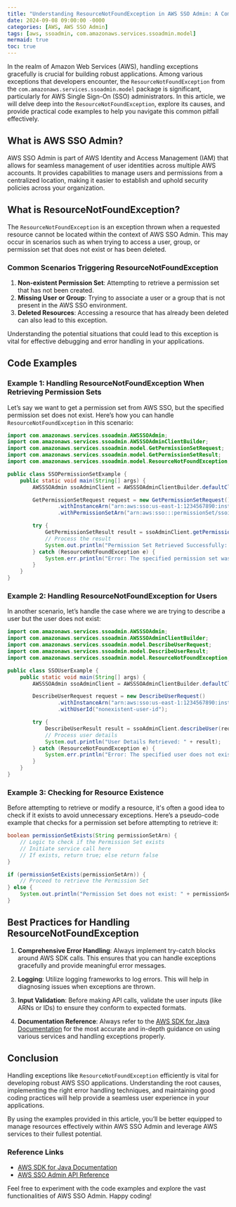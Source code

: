 ```yaml
---
title: "Understanding ResourceNotFoundException in AWS SSO Admin: A Comprehensive Guide"
date: 2024-09-08 09:00:00 -0000
categories: [AWS, AWS SSO Admin]
tags: [aws, ssoadmin, com.amazonaws.services.ssoadmin.model]
mermaid: true
toc: true
---
```



In the realm of Amazon Web Services (AWS), handling exceptions gracefully is crucial for building robust applications. Among various exceptions that developers encounter, the `ResourceNotFoundException` from the `com.amazonaws.services.ssoadmin.model` package is significant, particularly for AWS Single Sign-On (SSO) administrators. In this article, we will delve deep into the `ResourceNotFoundException`, explore its causes, and provide practical code examples to help you navigate this common pitfall effectively.

## What is AWS SSO Admin?

AWS SSO Admin is part of AWS Identity and Access Management (IAM) that allows for seamless management of user identities across multiple AWS accounts. It provides capabilities to manage users and permissions from a centralized location, making it easier to establish and uphold security policies across your organization.

## What is ResourceNotFoundException?

The `ResourceNotFoundException` is an exception thrown when a requested resource cannot be located within the context of AWS SSO Admin. This may occur in scenarios such as when trying to access a user, group, or permission set that does not exist or has been deleted.

### Common Scenarios Triggering ResourceNotFoundException

1. **Non-existent Permission Set**: Attempting to retrieve a permission set that has not been created.
2. **Missing User or Group**: Trying to associate a user or a group that is not present in the AWS SSO environment.
3. **Deleted Resources**: Accessing a resource that has already been deleted can also lead to this exception.

Understanding the potential situations that could lead to this exception is vital for effective debugging and error handling in your applications.

## Code Examples

### Example 1: Handling ResourceNotFoundException When Retrieving Permission Sets

Let’s say we want to get a permission set from AWS SSO, but the specified permission set does not exist. Here’s how you can handle `ResourceNotFoundException` in this scenario:

```java
import com.amazonaws.services.ssoadmin.AWSSSOAdmin;
import com.amazonaws.services.ssoadmin.AWSSSOAdminClientBuilder;
import com.amazonaws.services.ssoadmin.model.GetPermissionSetRequest;
import com.amazonaws.services.ssoadmin.model.GetPermissionSetResult;
import com.amazonaws.services.ssoadmin.model.ResourceNotFoundException;

public class SSOPermissionSetExample {
    public static void main(String[] args) {
        AWSSSOAdmin ssoAdminClient = AWSSSOAdminClientBuilder.defaultClient();

        GetPermissionSetRequest request = new GetPermissionSetRequest()
                .withInstanceArn("arn:aws:sso:us-east-1:1234567890:instance/ssoins-123456abcd")
                .withPermissionSetArn("arn:aws:sso:::permissionSet/ssoins-123456abcd/ps-123456abcd");

        try {
            GetPermissionSetResult result = ssoAdminClient.getPermissionSet(request);
            // Process the result
            System.out.println("Permission Set Retrieved Successfully: " + result);
        } catch (ResourceNotFoundException e) {
            System.err.println("Error: The specified permission set was not found. " + e.getMessage());
        }
    }
}
```

### Example 2: Handling ResourceNotFoundException for Users

In another scenario, let’s handle the case where we are trying to describe a user but the user does not exist:

```java
import com.amazonaws.services.ssoadmin.AWSSSOAdmin;
import com.amazonaws.services.ssoadmin.AWSSSOAdminClientBuilder;
import com.amazonaws.services.ssoadmin.model.DescribeUserRequest;
import com.amazonaws.services.ssoadmin.model.DescribeUserResult;
import com.amazonaws.services.ssoadmin.model.ResourceNotFoundException;

public class SSOUserExample {
    public static void main(String[] args) {
        AWSSSOAdmin ssoAdminClient = AWSSSOAdminClientBuilder.defaultClient();

        DescribeUserRequest request = new DescribeUserRequest()
                .withInstanceArn("arn:aws:sso:us-east-1:1234567890:instance/ssoins-123456abcd")
                .withUserId("nonexistent-user-id");

        try {
            DescribeUserResult result = ssoAdminClient.describeUser(request);
            // Process user details
            System.out.println("User Details Retrieved: " + result);
        } catch (ResourceNotFoundException e) {
            System.err.println("Error: The specified user does not exist. " + e.getMessage());
        }
    }
}
```

### Example 3: Checking for Resource Existence

Before attempting to retrieve or modify a resource, it's often a good idea to check if it exists to avoid unnecessary exceptions. Here’s a pseudo-code example that checks for a permission set before attempting to retrieve it:

```java
boolean permissionSetExists(String permissionSetArn) {
    // Logic to check if the Permission Set exists
    // Initiate service call here
    // If exists, return true; else return false
}

if (permissionSetExists(permissionSetArn)) {
    // Proceed to retrieve the Permission Set
} else {
    System.out.println("Permission Set does not exist: " + permissionSetArn);
}
```

## Best Practices for Handling ResourceNotFoundException

1. **Comprehensive Error Handling**: Always implement try-catch blocks around AWS SDK calls. This ensures that you can handle exceptions gracefully and provide meaningful error messages.
   
2. **Logging**: Utilize logging frameworks to log errors. This will help in diagnosing issues when exceptions are thrown.

3. **Input Validation**: Before making API calls, validate the user inputs (like ARNs or IDs) to ensure they conform to expected formats.

4. **Documentation Reference**: Always refer to the [AWS SDK for Java Documentation](https://docs.aws.amazon.com/sdk-for-java/latest/developer-guide/home.html) for the most accurate and in-depth guidance on using various services and handling exceptions properly.

## Conclusion

Handling exceptions like `ResourceNotFoundException` efficiently is vital for developing robust AWS SSO applications. Understanding the root causes, implementing the right error handling techniques, and maintaining good coding practices will help provide a seamless user experience in your applications.

By using the examples provided in this article, you’ll be better equipped to manage resources effectively within AWS SSO Admin and leverage AWS services to their fullest potential.

### Reference Links
- [AWS SDK for Java Documentation](https://docs.aws.amazon.com/sdk-for-java/latest/developer-guide/home.html)
- [AWS SSO Admin API Reference](https://docs.aws.amazon.com/sso/latest/APIReference/Welcome.html)

Feel free to experiment with the code examples and explore the vast functionalities of AWS SSO Admin. Happy coding!